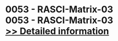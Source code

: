 # 0053 - RASCI-Matrix-03<br />0053 - RASCI-Matrix-03<br />[>> Detailed information](https://secure.shareit.com/shareit/product.html?productid=300951596&affiliateid=200057808)